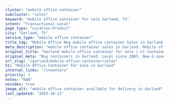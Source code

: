 ```yaml
---
cluster: "mobile office container"
subcluster: "sales"
keyword: "mobile office container for sale Garland, TX"
intent: "Transactional-Local"
page_type: "Location-Product"
city: "Garland, TX"
service_type: "mobile office container"
title_tag: "Mobile Office Nng mobile office container Sales in Garland | LC Container"
meta_description: "mobile office container sales in Garland. Mobile office containers for workspace solutions. Fast delivery, competitive pricing. Serving mobile office container area. Quote ID: SKS. Call (214) 524-4168 for your free quote today."
original_title: "Garland mobile office container for sale | LC Container"
original_meta: "Buy containers in Garland. Local since 2003. New & used inventory. Fast delivery. Get your free quote — call (214) 524-4168 today. LC Container — your truste..."
url_slug: "/garland/mobile-office-container/sales"
h1: "Mobile Office Container For Sale in Garland"
internal_links: "/inventory"
priority: 3
notes: "NaN"
noindex: true
image_alt: "mobile office container available for delivery in Garland"
last_updated: "2025-10-21"
---
```


<!-- TODO: Add unique city/inventory copy, images, and internal links here. -->
